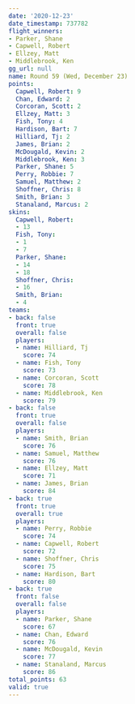 ```yaml
---
date: '2020-12-23'
date_timestamp: 737782
flight_winners:
- Parker, Shane
- Capwell, Robert
- Ellzey, Matt
- Middlebrook, Ken
gg_url: null
name: Round 59 (Wed, December 23)
points:
  Capwell, Robert: 9
  Chan, Edward: 2
  Corcoran, Scott: 2
  Ellzey, Matt: 3
  Fish, Tony: 4
  Hardison, Bart: 7
  Hilliard, Tj: 2
  James, Brian: 2
  McDougald, Kevin: 2
  Middlebrook, Ken: 3
  Parker, Shane: 5
  Perry, Robbie: 7
  Samuel, Matthew: 2
  Shoffner, Chris: 8
  Smith, Brian: 3
  Stanaland, Marcus: 2
skins:
  Capwell, Robert:
  - 13
  Fish, Tony:
  - 1
  - 7
  Parker, Shane:
  - 14
  - 18
  Shoffner, Chris:
  - 16
  Smith, Brian:
  - 4
teams:
- back: false
  front: true
  overall: false
  players:
  - name: Hilliard, Tj
    score: 74
  - name: Fish, Tony
    score: 73
  - name: Corcoran, Scott
    score: 78
  - name: Middlebrook, Ken
    score: 79
- back: false
  front: true
  overall: false
  players:
  - name: Smith, Brian
    score: 76
  - name: Samuel, Matthew
    score: 76
  - name: Ellzey, Matt
    score: 71
  - name: James, Brian
    score: 84
- back: true
  front: true
  overall: true
  players:
  - name: Perry, Robbie
    score: 74
  - name: Capwell, Robert
    score: 72
  - name: Shoffner, Chris
    score: 75
  - name: Hardison, Bart
    score: 80
- back: true
  front: false
  overall: false
  players:
  - name: Parker, Shane
    score: 67
  - name: Chan, Edward
    score: 76
  - name: McDougald, Kevin
    score: 77
  - name: Stanaland, Marcus
    score: 86
total_points: 63
valid: true
---
```

